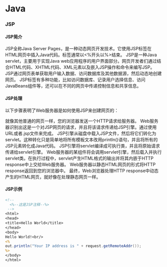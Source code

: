 # Java

### JSP

#### JSP简介
JSP全称Java Server Pages，是一种动态网页开发技术。它使用JSP标签在HTML网页中插入Java代码。标签通常以<%开头以%>结束。
JSP是一种Java servlet，主要用于实现Java web应用程序的用户界面部分。网页开发者们通过结合HTML代码、XHTML代码、XML元素以及嵌入JSP操作和命令来编写JSP。
JSP通过网页表单获取用户输入数据、访问数据库及其他数据源，然后动态地创建网页。
JSP标签有多种功能，比如访问数据库、记录用户选择信息、访问JavaBeans组件等，还可以在不同的网页中传递控制信息和共享信息。

#### JSP处理
以下步骤表明了Web服务器是如何使用JSP来创建网页的：

就像其他普通的网页一样，您的浏览器发送一个HTTP请求给服务器。
Web服务器识别出这是一个对JSP网页的请求，并且将该请求传递给JSP引擎。通过使用URL或者.jsp文件来完成。
JSP引擎从磁盘中载入JSP文件，然后将它们转化为servlet。这种转化只是简单地将所有模板文本改用println()语句，并且将所有的JSP元素转化成Java代码。
JSP引擎将servlet编译成可执行类，并且将原始请求传递给servlet引擎。
Web服务器的某组件将会调用servlet引擎，然后载入并执行servlet类。在执行过程中，servlet产生HTML格式的输出并将其内嵌于HTTP response中上交给Web服务器。
Web服务器以静态HTML网页的形式将HTTP response返回到您的浏览器中。
最终，Web浏览器处理HTTP response中动态产生的HTML网页，就好像在处理静态网页一样。

#### JSP示例

```jsp
<!--
  <%--这是JSP注释--%>
 -->
<html>
<head>
<title>Hello World</title>
</head>
<body>
Hello World!<br/>
<%
out.println("Your IP address is " + request.getRemoteAddr());
%>
</body>
</html>
```